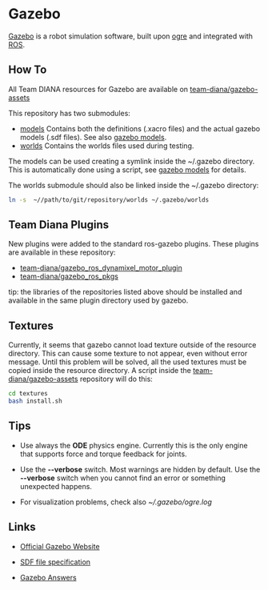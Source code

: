 # Gazebo 

[Gazebo](http://gazebosim.org/) is a robot simulation software, built upon [ogre](http://www.ogre3d.org/) and integrated with [ROS](ROS.md).

## How To

All Team DIANA resources for Gazebo are available on [team-diana/gazebo-assets](https://github.com/team-diana/gazebo-assets)

This repository has two submodules:

- [models](https://github.com/team-diana/gazebo-models)
  Contains both the definitions (.xacro files) and the actual gazebo models (.sdf files).
  See also [gazebo models](./gazebo_models.md).
- [worlds](https://github.com/team-diana/gazebo-worlds)
  Contains the worlds files used during testing.

The models can be used creating a symlink inside the ~/.gazebo directory. This is automatically done using a script, see [gazebo models](./gazebo_models.md) for details.

The worlds submodule should also be linked inside the ~/.gazebo directory:

```bash
ln -s  ~//path/to/git/repository/worlds ~/.gazebo/worlds
```

## Team Diana Plugins
New plugins were added to the standard ros-gazebo plugins. These plugins are available in these repository:

 - [team-diana/gazebo_ros_dynamixel_motor_plugin](https://github.com/team-diana/gazebo_ros_dynamixel_motor_plugin)
 - [team-diana/gazebo_ros_pkgs](https://github.com/team-diana/gazebo_ros_pkgs)

tip: the libraries of the repositories listed above should be installed and available in the same plugin directory used by gazebo.

## Textures

Currently, it seems that gazebo cannot load texture outside of the resource directory. This can cause some texture to not appear, even without error message.
Until this problem will be solved, all the used textures must be copied inside the resource directory. A script inside the 
[team-diana/gazebo-assets](https://github.com/team-diana/gazebo-assets) repository will do this:

```bash
cd textures
bash install.sh
```

## Tips

- Use always the **ODE** physics engine. 
  Currently this is the only engine that supports force and torque feedback for joints.

- Use the **--verbose** switch. 
  Most warnings are hidden by default. Use the **--verbose** switch when you cannot find an error or something unexpected happens.

- For visualization problems, check also *~/.gazebo/ogre.log*

## Links

- [Official Gazebo Website](http://gazebosim.org/)

- [SDF file specification](http://sdformat.org/spec)

- [Gazebo Answers](http://answers.gazebosim.org)
